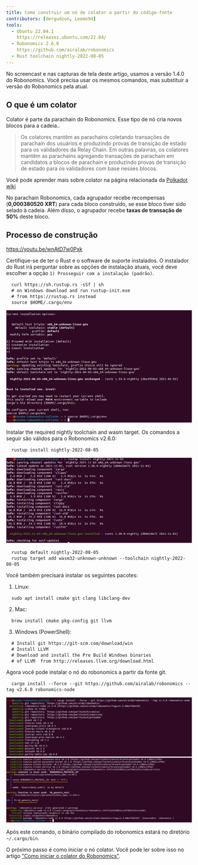 ```yaml
---
title: Como construir um nó de colator a partir do código-fonte
contributors: [dergudzon, Leemo94]
tools:
  - Ubuntu 22.04.1
    https://releases.ubuntu.com/22.04/
  - Robonomics 2.6.0
    https://github.com/airalab/robonomics
  - Rust toolchain nightly-2022-08-05
---
```


<robo-wiki-note type="note" title="Note">
  No screencast e nas capturas de tela deste artigo, usamos a versão 1.4.0 do Robonomics. Você precisa usar os mesmos comandos, mas substituir a versão do Robonomics pela atual.
</robo-wiki-note>

## O que é um colator

Colator é parte da parachain do Robonomics. Esse tipo de nó cria novos blocos para a cadeia..

>Os colatores mantêm as parachains coletando transações de parachain dos usuários e produzindo provas de transição de estado para os validadores da Relay Chain. Em outras palavras, os colatores mantêm as parachains agregando transações de parachain em candidatos a blocos de parachain e produzindo provas de transição de estado para os validadores com base nesses blocos.

Você pode aprender mais sobre colator na página relacionada da [Polkadot wiki](https://wiki.polkadot.network/docs/learn-collator)

No parachain Robonomics, cada agrupador recebe recompensas (**0,000380520 XRT**) para cada bloco construído, se esse bloco tiver sido selado à cadeia.
Além disso, o agrupador recebe **taxas de transação de 50%** deste bloco.

## Processo de construção

https://youtu.be/wnAtD7w0Pxk

Certifique-se de ter o Rust e o software de suporte instalados. O instalador do Rust irá perguntar sobre as opções de instalação atuais, você deve escolher a opção `1) Prosseguir com a instalação (padrão)`.


```
  curl https://sh.rustup.rs -sSf | sh
  # on Windows download and run rustup-init.exe
  # from https://rustup.rs instead
  source $HOME/.cargo/env
```
![Instalar Rust](../images/how-to-build-collator-node/install_rust.jpg)


Instalar the required nightly toolchain and wasm target.
Os comandos a seguir são válidos para o Robonomics v2.6.0:

```
  rustup install nightly-2022-08-05
```
![Install nightly](../images/how-to-build-collator-node/install_nightly.jpg)


```
  rustup default nightly-2022-08-05
  rustup target add wasm32-unknown-unknown --toolchain nightly-2022-08-05
```
Você também precisará instalar os seguintes pacotes:

  1. Linux:

  ```
    sudo apt install cmake git clang libclang-dev
  ```
  2. Mac:

  ```
    brew install cmake pkg-config git llvm
  ```
  3. Windows (PowerShell):

  ```
    # Install git https://git-scm.com/download/win
    # Install LLVM
    # Download and install the Pre Build Windows binaries
    # of LLVM  from http://releases.llvm.org/download.html
  ```
Agora você pode instalar o nó do robonomics a partir da fonte git.

```
  cargo install --force --git https://github.com/airalab/robonomics --tag v2.6.0 robonomics-node
```
![Start build Robonomics](../images/how-to-build-collator-node/start_build_robonomics.jpg)
![End build Robonomics](../images/how-to-build-collator-node/end_build_robonomics.jpg)


Após este comando, o binário compilado do robonomics estará no diretório `~/.cargo/bin`.

O próximo passo é como iniciar o nó colator. Você pode ler sobre isso no artigo ["Como iniciar o colator do Robonomics"](/docs/how-to-launch-the-robonomics-collator).